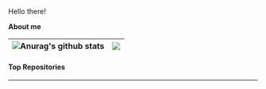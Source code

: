 Hello there!

**About me**

| <img align="center" src="https://github-readme-stats-chi-seven-91.vercel.app/api?username=patrykszczepanski&show_icons=true&include_all_commits=true&theme=transparent&hide_border=true" alt="Anurag's github stats" /> | <img align="center" src="https://github-readme-stats-chi-seven-91.vercel.app/api/top-langs/?username=patrykszczepanski&layout=compact&theme=transparent&hide_border=true" /> |
| ------------- | ------------- |

#### Top Repositories
---

<!--<a href="https://github.com/anuraghazra/github-readme-stats">
  <img align="center" src="https://github-readme-stats.vercel.app/api/pin/?username=anuraghazra&repo=github-readme-stats&theme=buefy" />
</a>
<a href="https://github.com/anuraghazra/anuraghazra.github.io">
  <img align="center" src="https://github-readme-stats.vercel.app/api/pin/?username=anuraghazra&repo=anuraghazra.github.io&theme=buefy" />
</a>

<br />
<br />

<a href="https://twitter.com/anuraghazru">
  <img align="right" alt="Anurag Hazra | Twitter" width="21px" src="https://raw.githubusercontent.com/anuraghazra/anuraghazra/master/assets/twitter.svg" />
</a>
<a href="https://codesandbox.io/u/anuraghazra">
  <img align="right" alt="Anurag Hazra | CodeSandbox" width="20px" src="https://raw.githubusercontent.com/anuraghazra/anuraghazra/master/assets/codesandbox.svg" />
</a>-->
